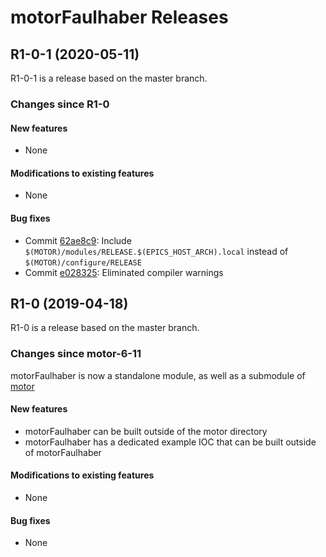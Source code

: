 # motorFaulhaber Releases

## __R1-0-1 (2020-05-11)__
R1-0-1 is a release based on the master branch.  

### Changes since R1-0

#### New features
* None

#### Modifications to existing features
* None

#### Bug fixes
* Commit [62ae8c9](https://github.com/epics-motor/motorFaulhaber/commit/62ae8c9d46dfc0126aeb8e6bd480a5f13704ec6e): Include ``$(MOTOR)/modules/RELEASE.$(EPICS_HOST_ARCH).local`` instead of ``$(MOTOR)/configure/RELEASE``
* Commit [e028325](https://github.com/epics-motor/motorFaulhaber/commit/e028325b50901c9da01955a84541ace0768a6882): Eliminated compiler warnings

## __R1-0 (2019-04-18)__
R1-0 is a release based on the master branch.  

### Changes since motor-6-11

motorFaulhaber is now a standalone module, as well as a submodule of [motor](https://github.com/epics-modules/motor)

#### New features
* motorFaulhaber can be built outside of the motor directory
* motorFaulhaber has a dedicated example IOC that can be built outside of motorFaulhaber

#### Modifications to existing features
* None

#### Bug fixes
* None
